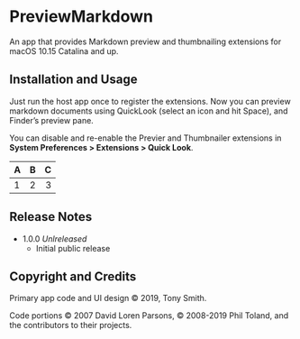 # PreviewMarkdown #

An app that provides Markdown preview and thumbnailing extensions for macOS 10.15 Catalina and up.

## Installation and Usage ##

Just run the host app once to register the extensions. Now you can preview markdown documents using QuickLook (select an icon and hit Space), and Finder’s preview pane.

You can disable and re-enable the Previer and Thumbnailer extensions in **System Preferences > Extensions > Quick Look**.

| A | B | C |
| :-- | :-: | --: |
| 1 | 2 | 3 |

## Release Notes ##

- 1.0.0 *Unlreleased*
    - Initial public release

## Copyright and Credits ##

Primary app code and UI design &copy; 2019, Tony Smith.

Code portions &copy; 2007 David Loren Parsons, &copy; 2008-2019 Phil Toland, and the contributors to their projects.
